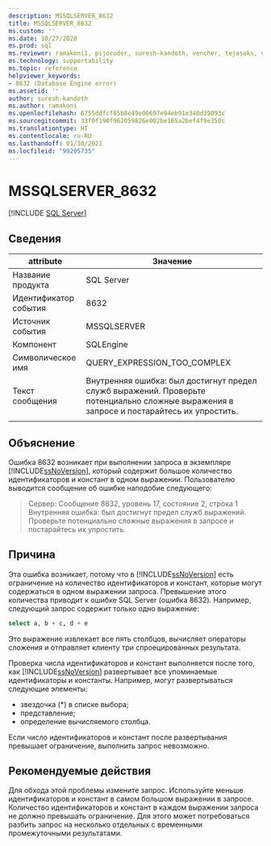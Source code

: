 ```yaml
---
description: MSSQLSERVER_8632
title: MSSQLSERVER_8632
ms.custom: ''
ms.date: 10/27/2020
ms.prod: sql
ms.reviewer: ramakoni1, pijocoder, suresh-kandoth, vencher, tejasaks, docast
ms.technology: supportability
ms.topic: reference
helpviewer_keywords:
- 8632 (Database Engine error)
ms.assetid: ''
author: suresh-kandoth
ms.author: ramakoni
ms.openlocfilehash: 6755ddfcf85b8e49e00697e94eb91e340d39093c
ms.sourcegitcommit: 33f0f190f962059826e002be165a2bef4f9e350c
ms.translationtype: HT
ms.contentlocale: ru-RU
ms.lasthandoff: 01/30/2021
ms.locfileid: "99205735"
---
```

# <a name="mssqlserver_8632"></a>MSSQLSERVER_8632
 [!INCLUDE [SQL Server](../../includes/applies-to-version/sqlserver.md)]

## <a name="details"></a>Сведения

|attribute|Значение|
|---|---|
|Название продукта|SQL Server|
|Идентификатор события|8632|
|Источник события|MSSQLSERVER|
|Компонент|SQLEngine|
|Символическое имя|QUERY_EXPRESSION_TOO_COMPLEX|
|Текст сообщения|Внутренняя ошибка: был достигнут предел служб выражений. Проверьте потенциально сложные выражения в запросе и постарайтесь их упростить.|
||

## <a name="explanation"></a>Объяснение

Ошибка 8632 возникает при выполнении запроса в экземпляре [!INCLUDE[ssNoVersion](../../includes/ssnoversion-md.md)], который содержит большое количество идентификаторов и констант в одном выражении. Пользователю выводится сообщение об ошибке наподобие следующего:

> Сервер:  Сообщение 8632, уровень 17, состояние 2, строка 1  
Внутренняя ошибка: был достигнут предел служб выражений. Проверьте потенциально сложные выражения в запросе и постарайтесь их упростить.

## <a name="cause"></a>Причина

Эта ошибка возникает, потому что в [!INCLUDE[ssNoVersion](../../includes/ssnoversion-md.md)] есть ограничение на количество идентификаторов и констант, которые могут содержаться в одном выражении запроса. Превышение этого количества приводит к ошибке SQL Server (ошибка 8632). Например, следующий запрос содержит только одно выражение:

```sql
select a, b + c, d + e
```

Это выражение извлекает все пять столбцов, вычисляет операторы сложения и отправляет клиенту три спроецированных результата.

Проверка числа идентификаторов и констант выполняется после того, как [!INCLUDE[ssNoVersion](../../includes/ssnoversion-md.md)] развертывает все упоминаемые идентификаторы и константы. Например, могут развертываться следующие элементы:

- звездочка (*) в списке выбора;
- представление;
- определение вычисляемого столбца.

Если число идентификаторов и констант после развертывания превышает ограничение, выполнить запрос невозможно.

## <a name="user-action"></a>Рекомендуемые действия

Для обхода этой проблемы измените запрос. Используйте меньше идентификаторов и констант в самом большом выражении в запросе. Количество идентификаторов и констант в каждом выражении запроса не должно превышать ограничение. Для этого может потребоваться разбить запрос на несколько отдельных с временными промежуточными результатами.
